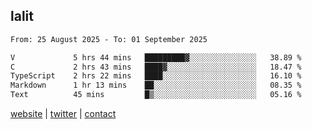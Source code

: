 ## lalit

<!--START_SECTION:waka-->

```txt
From: 25 August 2025 - To: 01 September 2025

V             5 hrs 44 mins   █████████▓░░░░░░░░░░░░░░░   38.89 %
C             2 hrs 43 mins   ████▓░░░░░░░░░░░░░░░░░░░░   18.47 %
TypeScript    2 hrs 22 mins   ████░░░░░░░░░░░░░░░░░░░░░   16.10 %
Markdown      1 hr 13 mins    ██░░░░░░░░░░░░░░░░░░░░░░░   08.35 %
Text          45 mins         █▒░░░░░░░░░░░░░░░░░░░░░░░   05.16 %
```

<!--END_SECTION:waka-->

[website](https://lalit.sh) | [twitter](https://x.com/@lalitcodes) | [contact](https://lalit.sh/contact)

